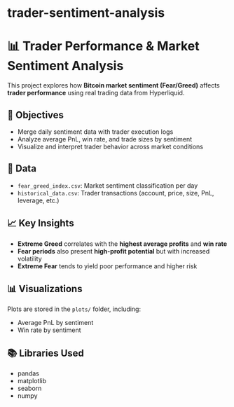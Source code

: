 # trader-sentiment-analysis
# 📊 Trader Performance & Market Sentiment Analysis

This project explores how **Bitcoin market sentiment (Fear/Greed)** affects **trader performance** using real trading data from Hyperliquid.

## 🚀 Objectives

- Merge daily sentiment data with trader execution logs
- Analyze average PnL, win rate, and trade sizes by sentiment
- Visualize and interpret trader behavior across market conditions

## 📁 Data

- `fear_greed_index.csv`: Market sentiment classification per day
- `historical_data.csv`: Trader transactions (account, price, size, PnL, leverage, etc.)

## 📈 Key Insights

- **Extreme Greed** correlates with the **highest average profits** and **win rate**
- **Fear periods** also present **high-profit potential** but with increased volatility
- **Extreme Fear** tends to yield poor performance and higher risk

## 📊 Visualizations

Plots are stored in the `plots/` folder, including:
- Average PnL by sentiment
- Win rate by sentiment

## 📚 Libraries Used
- pandas
- matplotlib
- seaborn
- numpy
